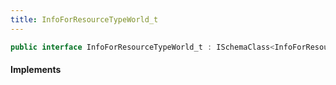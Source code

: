 ```yaml
---
title: InfoForResourceTypeWorld_t
---
```


```csharp
public interface InfoForResourceTypeWorld_t : ISchemaClass<InfoForResourceTypeWorld_t>, ISchemaField, ISchemaClass, INativeHandle
```

#### Implements

